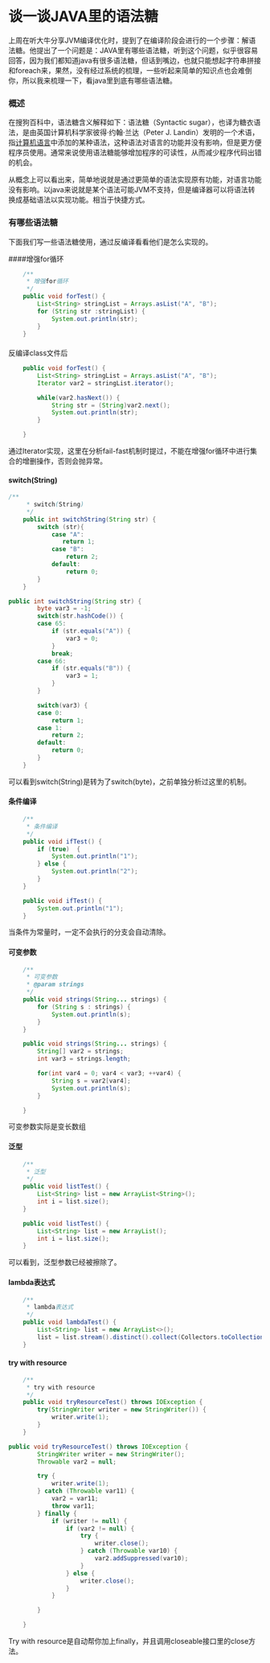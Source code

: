 # 谈一谈JAVA里的语法糖

上周在听大牛分享JVM编译优化时，提到了在编译阶段会进行的一个步骤：解语法糖。他提出了一个问题是：JAVA里有哪些语法糖，听到这个问题，似乎很容易回答，因为我们都知道java有很多语法糖，但话到嘴边，也就只能想起字符串拼接和foreach来，果然，没有经过系统的梳理，一些听起来简单的知识点也会难倒你，所以我来梳理一下，看java里到底有哪些语法糖。

### 概述

在搜狗百科中，语法糖含义解释如下：语法糖（Syntactic sugar），也译为糖衣语法，是由英国计算机科学家彼得·约翰·兰达（Peter J. Landin）发明的一个术语，指[计算机语言](https://baike.sogou.com/lemma/ShowInnerLink.htm?lemmaId=664318&ss_c=ssc.citiao.link)中添加的某种语法，这种语法对语言的功能并没有影响，但是更方便程序员使用。通常来说使用语法糖能够增加程序的可读性，从而减少程序代码出错的机会。

从概念上可以看出来，简单地说就是通过更简单的语法实现原有功能，对语言功能没有影响。以java来说就是某个语法可能JVM不支持，但是编译器可以将语法转换成基础语法以实现功能。相当于快捷方式。

### 有哪些语法糖

下面我们写一些语法糖使用，通过反编译看看他们是怎么实现的。

####增强for循环



``` java
    /**
     * 增强for循环
     */
    public void forTest() {
        List<String> stringList = Arrays.asList("A", "B");
        for (String str :stringList) {
            System.out.println(str);
        }
    }
```

#### 

反编译class文件后

```java
    public void forTest() {
        List<String> stringList = Arrays.asList("A", "B");
        Iterator var2 = stringList.iterator();

        while(var2.hasNext()) {
            String str = (String)var2.next();
            System.out.println(str);
        }

    }
```

通过Iterator实现，这里在分析fail-fast机制时提过，不能在增强for循环中进行集合的增删操作，否则会抛异常。

#### switch(String)

```java
/**
     * switch(String)
     */
    public int switchString(String str) {
        switch (str){
            case "A":
               return 1;
            case "B":
                return 2;
            default:
                return 0;
        }
    }
```

```java
public int switchString(String str) {
        byte var3 = -1;
        switch(str.hashCode()) {
        case 65:
            if (str.equals("A")) {
                var3 = 0;
            }
            break;
        case 66:
            if (str.equals("B")) {
                var3 = 1;
            }
        }

        switch(var3) {
        case 0:
            return 1;
        case 1:
            return 2;
        default:
            return 0;
        }
    }
```

可以看到switch(String)是转为了switch(byte)，之前单独分析过这里的机制。

#### 条件编译

```java
    /**
     * 条件编译
     */
    public void ifTest() {
        if (true)  {
            System.out.println("1");
        } else {
            System.out.println("2");
        }
    }
```

```java
    public void ifTest() {
        System.out.println("1");
    }
```

当条件为常量时，一定不会执行的分支会自动清除。

#### 可变参数

```java
    /**
     * 可变参数
     * @param strings
     */
    public void strings(String... strings) {
        for (String s : strings) {
            System.out.println(s);
        }
    }
```

```java
    public void strings(String... strings) {
        String[] var2 = strings;
        int var3 = strings.length;

        for(int var4 = 0; var4 < var3; ++var4) {
            String s = var2[var4];
            System.out.println(s);
        }

    }
```

可变参数实际是变长数组

#### 泛型

```java
    /**
     * 泛型
     */
    public void listTest() {
        List<String> list = new ArrayList<String>();
        int i = list.size();
    }
```

```java
    public void listTest() {
        List<String> list = new ArrayList();
        int i = list.size();
    }
```

可以看到，泛型参数已经被擦除了。

#### lambda表达式

```java
    /**
     * lambda表达式
     */
    public void lambdaTest() {
        List<String> list = new ArrayList<>();
        list = list.stream().distinct().collect(Collectors.toCollection(LinkedList::new));
    }
```

#### try with resource

```java
    /**
     * try with resource
     */
    public void tryResourceTest() throws IOException {
        try(StringWriter writer = new StringWriter()) {
            writer.write(1);
        }
    }
```

```java
public void tryResourceTest() throws IOException {
        StringWriter writer = new StringWriter();
        Throwable var2 = null;

        try {
            writer.write(1);
        } catch (Throwable var11) {
            var2 = var11;
            throw var11;
        } finally {
            if (writer != null) {
                if (var2 != null) {
                    try {
                        writer.close();
                    } catch (Throwable var10) {
                        var2.addSuppressed(var10);
                    }
                } else {
                    writer.close();
                }
            }

        }

    }
```



Try with resource是自动帮你加上finally，并且调用closeable接口里的close方法。